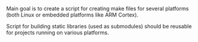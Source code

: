 Main goal is to create a script for creating make files for several platforms (both Linux or embedded platforms like ARM Cortex). 

Script for building static libraries (used as submodules) should be reusable for projects running on various platforms.
